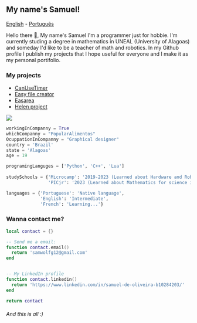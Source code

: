 ## My name's Samuel!

[English](https://github.com/Samuel-de-Oliveira/Samuel-de-Oliveira) - [Português](https://github.com/Samuel-de-Oliveira/Samuel-de-Oliveira/blob/main/LEIA-ME.md)

Hello there 👋, My name's Samuel I'm a programmer just for hobbie. I'm currently studing a degree in mathematics in UNEAL (University of Alagoas)
and someday I'd like to be a teacher of math and robotics. In my Github profile I publish my projects that I hope useful for everyone and I make it
as my personal portifolio.

### My projects

- [CanUseTimer](https://github.com/Samuel-de-Oliveira/CanUseTimer)
- [Easy file creator](https://github.com/samuel-de-Oliveira/easyFileCreator)
- [Easarea](https://github.com/samuel-de-oliveira/Easarea)
- [Helen project](https://github.com/samuel-de-Oliveira/helen)

<img src="https://github-readme-stats.vercel.app/api/top-langs/?username=samuel-de-oliveira&layout=compact&langs_count=10&theme=darcula">

``` Python
workingInCompanny = True
whichCompanny = "PopularAlimentos"
OcuppationInCompanny = "Graphical designer"
country = 'Brazil'
state = 'Alagoas'
age = 19

programingLanguges = ['Python', 'C++', 'Lua']
              
studySchools = {'Microcamp': '2019-2023 (Learned about Hardware and Robotics)',
                'PICjr': '2023 (Learned about Mathematics for science initiation)'}

languages = {'Portuguese': 'Native language', 
             'English': 'Intermediate',
             'French': 'Learning...'}
```

### Wanna contact me?

```lua
local contact = {}

-- Send me a email:
function contact.email()
  return 'samwolfg12@gmail.com'
end


-- My LinkedIn profile
function contact.linkedin()
  return 'https://www.linkedin.com/in/samuel-de-oliveira-b10284203/'
end

return contact
```

###### *And this is all :)*
